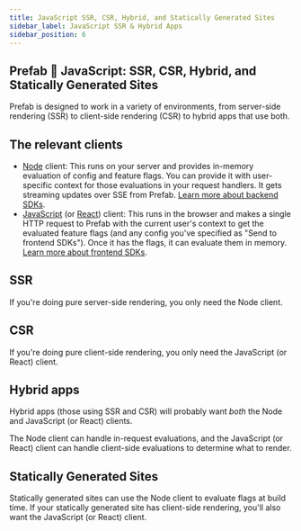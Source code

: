 ```yaml
---
title: JavaScript SSR, CSR, Hybrid, and Statically Generated Sites
sidebar_label: JavaScript SSR & Hybrid Apps
sidebar_position: 6
---
```


## Prefab 🫶 JavaScript: SSR, CSR, Hybrid, and Statically Generated Sites

Prefab is designed to work in a variety of environments, from server-side rendering (SSR) to client-side rendering (CSR) to hybrid apps that use both.

## The relevant clients

- [Node](../../sdks/node) client: This runs on your server and provides in-memory evaluation of config and feature flags. You can provide it with user-specific context for those evaluations in your request handlers. It gets streaming updates over SSE from Prefab. [Learn more about backend SDKs](./backend-sdks).
- [JavaScript](../../sdks/javascript) (or [React](../../sdks/react)) client: This runs in the browser and makes a single HTTP request to Prefab with the current user's context to get the evaluated feature flags (and any config you've specified as "Send to frontend SDKs"). Once it has the flags, it can evaluate them in memory. [Learn more about frontend SDKs](./frontend-sdks).

## SSR

If you're doing pure server-side rendering, you only need the Node client.

## CSR

If you're doing pure client-side rendering, you only need the JavaScript (or React) client.

## Hybrid apps

Hybrid apps (those using SSR and CSR) will probably want _both_ the Node and JavaScript (or React) clients.

The Node client can handle in-request evaluations, and the JavaScript (or React) client can handle client-side evaluations to determine what to render.

## Statically Generated Sites

Statically generated sites can use the Node client to evaluate flags at build time. If your statically generated site has client-side rendering, you'll also want the JavaScript (or React) client.
